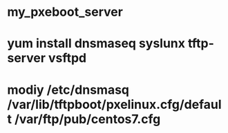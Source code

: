 # my_pxeboot_server
# yum install dnsmaseq syslunx tftp-server vsftpd
# modiy /etc/dnsmasq /var/lib/tftpboot/pxelinux.cfg/default /var/ftp/pub/centos7.cfg
